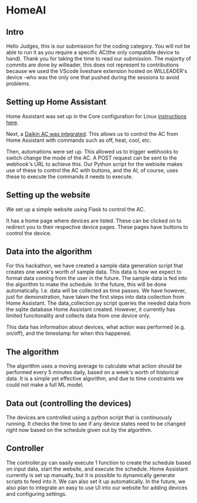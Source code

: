 # HomeAI
## Intro
Hello Judges, this is our submission for the coding category. You will not be able to run it as you require a specific AC(the only compatible device to hand). Thank you for taking the time to read our submission. The majority of commits are done by willeader, this does not represent to contributions because we used the VScode liveshare extension hosted on WILLEADER's device -who was the only one that pushed during the sessions to avoid problems.

## Setting up Home Assistant
Home Assistant was set up in the Core configuration for Linux [instructions here](https://www.home-assistant.io/installation/linux#install-home-assistant-core).

Next, a [Daikin AC was integrated](https://www.home-assistant.io/integrations/daikin/#climate). This allows us to control the AC from Home Assistant with commands such as off, heat, cool, etc.

Then, automations were set up. This allowed us to trigger webhooks to switch change the mode of the AC. A POST request can be sent to the webhook's URL to achieve this. Our Python script for the webisite makes use of these to control the AC with buttons, and the AI, of course, uses these to execute the commands it needs to execute. 

## Setting up the website
We set up a simple website using Flask to control the AC.

It has a home page where devices are listed. These can be clicked on to redirect you to their respective device pages. These pages have buttons to control the device.

## Data into the algorithm
For this hackathon, we have created a sample data generation script that creates one week's worth of sample data. This data is how we expect to format data coming from the user in the future. The sample data is fed into the algorithm to make the schedule. In the future, this will be done automatically. I.e. data will be collected as time passes. We have however, just for demonstration, have taken the first steps into data collection from Home Assistant. The data_collection.py script queries the needed data from the sqlite database Home Assistant created. However, it currently has limited funcitonality and collects data from one device only.

This data has information about devices, what action was performed (e.g. on/off), and the timestamp for when this happened.

## The algorithm
The algorithm uses a moving average to calculate what action should be performed every 5 minutes daily, based on a week's worth of historical data. It is a simple yet effective algorithm, and due to time constraints we could not make a full ML model. 

## Data out (controlling the devices)
The devices are controlled using a python script that is continuously running. It checks the time to see if any device states need to be changed right now based on the schedule given out by the algorithm.

## Controller
The controller.py can easily execute 1 function to create the schedule based on input data, start the website, and execute the schedule. Home Assistant currently is set up manually, but it is possible to dynamically generate scripts to feed into it. We can also set it up automatically. In the future, we also plan to integrate an easy to use UI into our website for adding devices and configuring settings.
